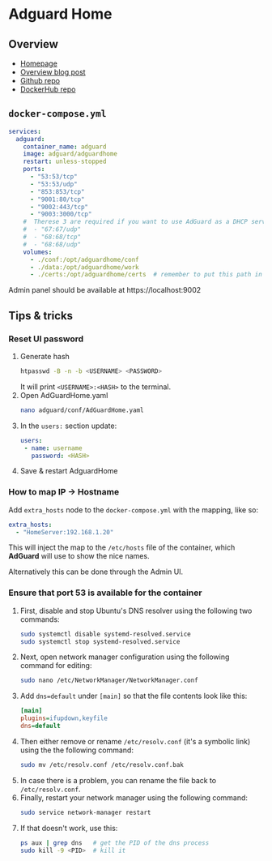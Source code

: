 # Adguard Home

## Overview

- [Homepage](https://adguard.com/en/adguard-home/overview.html)
- [Overview blog post](https://adguard.com/en/blog/in-depth-review-adguard-home.html)
- [Github repo](https://github.com/AdguardTeam/AdguardHome)
- [DockerHub repo](https://hub.docker.com/r/adguard/adguardhome)


## `docker-compose.yml`
```yml
services:
  adguard:
    container_name: adguard
    image: adguard/adguardhome
    restart: unless-stopped
    ports:
      - "53:53/tcp"
      - "53:53/udp"
      - "853:853/tcp"
      - "9001:80/tcp"
      - "9002:443/tcp"
      - "9003:3000/tcp"
    #  Therese 3 are required if you want to use AdGuard as a DHCP server
    #  - "67:67/udp"
    #  - "68:68/tcp"
    #  - "68:68/udp"
    volumes:
      - ./conf:/opt/adguardhome/conf
      - ./data:/opt/adguardhome/work
      - ./certs:/opt/adguardhome/certs  # remember to put this path in the UI too
```
Admin panel should be available at https://localhost:9002


## Tips & tricks

### Reset UI password
1. Generate hash
    ```sh
    htpasswd -B -n -b <USERNAME> <PASSWORD>
    ```
    It will print `<USERNAME>:<HASH>` to the terminal.
2. Open AdGuardHome.yaml
    ```sh
    nano adguard/conf/AdGuardHome.yaml
    ```
3. In the `users:` section update:
   ```yml
   users:
    - name: username
      password: <HASH>
   ```
4. Save & restart AdguardHome


### How to map IP -> Hostname
Add `extra_hosts` node to the `docker-compose.yml` with the mapping, like so:
```yml
extra_hosts:
  - "HomeServer:192.168.1.20"
```
This will inject the map to the `/etc/hosts` file of the container,
which **AdGuard** will use to show the nice names.

Alternatively this can be done through the Admin UI.


###  Ensure that port 53 is available for the container
1. First, disable and stop Ubuntu's DNS resolver using the following two commands:
    ```sh
    sudo systemctl disable systemd-resolved.service
    sudo systemctl stop systemd-resolved.service
    ```
2. Next, open network manager configuration using the following command for editing:
    ```sh
    sudo nano /etc/NetworkManager/NetworkManager.conf
    ```
3. Add `dns=default` under `[main]` so that the file contents look like this:
    ```ini
    [main]
    plugins=ifupdown,keyfile
    dns=default
    ```
4. Then either remove or rename `/etc/resolv.conf` (it's a symbolic link) using the the following command:
    ```sh
    sudo mv /etc/resolv.conf /etc/resolv.conf.bak
    ```
5. In case there is a problem, you can rename the file back to `/etc/resolv.conf`.
6. Finally, restart your network manager using the following command:
    ```sh
    sudo service network-manager restart
    ```
7. If that doesn't work, use this:
    ```sh
    ps aux | grep dns   # get the PID of the dns process
    sudo kill -9 <PID>  # kill it
    ```
